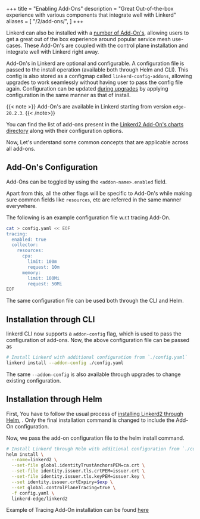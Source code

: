 +++
title = "Enabling Add-Ons"
description = "Great Out-of-the-box experience with various components that integrate well with Linkerd"
aliases = [
  "/2/add-ons/",
]
+++

Linkerd can also be installed with a
[number of Add-On's](https://github.com/linkerd/linkerd2/tree/main/charts/add-ons),
allowing users to get a great out of the box experience around
popular service mesh use-cases.
These Add-On's are coupled with the control plane installation
and integrate well with Linkerd right away.

Add-On's in Linkerd are optional and configurable. A configuration file is passed
to the install operation (available  both through Helm and CLI).
This config is also stored as a configmap called `linkerd-config-addons`,
allowing upgrades to work seamlessly without having user to pass the config
file again. Configuration can be updated [during upgrades](https://linkerd.io/2/tasks/upgrade/)
by applying configuration in the same manner as that of install.

{{< note >}}
Add-On's are available in Linkerd starting from version `edge-20.2.3`.
{{< /note>}}

You can find the list of add-ons present in the
[Linkerd2 Add-On's charts directory](https://github.com/linkerd/linkerd2/tree/main/charts/add-ons)
along with their configuration options.

Now, Let's understand some common concepts that are applicable across all add-ons.

## Add-On's Configuration

Add-Ons can be toggled by using the `<addon-name>.enabled` field.

Apart from this, all the other flags will be specific to Add-On's while making
sure common fields like `resources`, etc are referred in the same manner everywhere.

The following is an example configuration file w.r.t tracing Add-On.

```bash
cat > config.yaml << EOF
tracing:
  enabled: true
  collector:
    resources:
      cpu:
        limit: 100m
        request: 10m
      memory:
        limit: 100Mi
        request: 50Mi
EOF
```

The same configuration file can be used both through the CLI and Helm.

## Installation through CLI

linkerd CLI now supports a `addon-config` flag, which is used to pass the configuration
of add-ons. Now, the above configuration file can be passed as

```bash
# Install Linkerd with additional configuration from `./config.yaml`
linkerd install --addon-config ./config.yaml
```

The same `--addon-config` is also available through upgrades to change existing configuration.

## Installation through Helm

First, You have to follow the
usual process of [installing Linkerd2 through Helm](https://linkerd.io/2/tasks/install-helm/),
. Only the final installation command is changed to include the Add-On configuration.

Now, we pass the add-on configuration file to the helm install command.

```bash
# Install Linkerd through Helm with additional configuration from `./config.yaml`
helm install \
  --name=linkerd2 \
  --set-file global.identityTrustAnchorsPEM=ca.crt \
  --set-file identity.issuer.tls.crtPEM=issuer.crt \
  --set-file identity.issuer.tls.keyPEM=issuer.key \
  --set identity.issuer.crtExpiry=$exp \
  --set global.controlPlaneTracing=true \
  -f config.yaml \
  linkerd-edge/linkerd2
```

Example of Tracing Add-On installation can be found [here](https://linkerd.io/2/tasks/distributed-tracing/)
